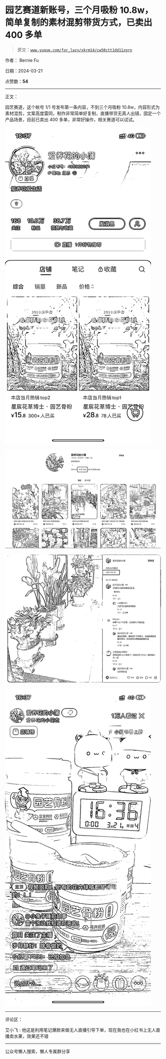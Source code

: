 # 园艺赛道新账号，三个月吸粉 10.8w，简单复制的素材混剪带货方式，已卖出 400 多单

> 原文：[`www.yuque.com/for_lazy/xkrm14/cw50ctt1dd11zgrn`](https://www.yuque.com/for_lazy/xkrm14/cw50ctt1dd11zgrn)

作者： Bernie Fu

日期：2024-03-21

点赞数：**54**

* * *

正文：

园艺赛道，这个帐号 1/1 号发布第一条内容，不到三个月吸粉 10.8w，内容形式为素材混剪，文案高度雷同，制作非常简单好复制，直播带货无真人出镜，固定一个产品场景，目前已卖出 400 多单，非常好操作，相关赛道可以试试。

![](img/08c9bd2144f0ef89e16304797d428795.png)

![](img/7d2366a52cdeec916b8f243838d15a29.png)

![](img/82187c097fade1763304207c4cfcee58.png)

![](img/2e6c4c20f49d9c96d83def7c69f08c28.png)

* * *

评论区：

艾小飞 : 他这是利用笔记爆款来做无人直播引导下单，现在我也在小红书上无人直播卖水果，效果还不错

* * *

公众号懒人搜索，懒人专属群分享